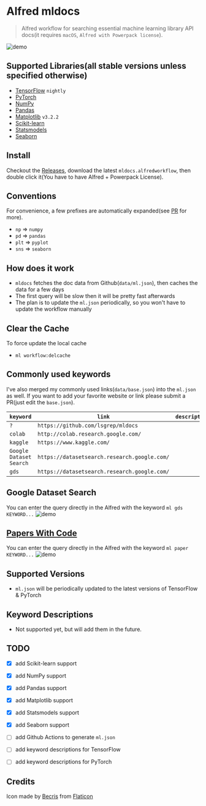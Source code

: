 # Alfred mldocs
> Alfred workflow for searching essential machine learning library API docs(it requires `macOS`, `Alfred with Powerpack license`).

![demo](https://raw.githubusercontent.com/lsgrep/mldocs/master/assets/mldocs.gif)

## Supported Libraries(all stable versions unless specified otherwise)
- [TensorFlow](https://www.tensorflow.org/api_docs/python/tf?hl=en) `nightly`
- [PyTorch](https://pytorch.org/docs/stable/index.html)
- [NumPy](https://numpy.org/doc/stable/reference/)
- [Pandas](https://pandas.pydata.org/docs/reference/index.html)
- [Matplotlib](https://matplotlib.org/3.2.2/api/index.html) `v3.2.2`
- [Scikit-learn](https://scikit-learn.org/stable/modules/classes.html)
- [Statsmodels](https://www.statsmodels.org/stable/index.html)
- [Seaborn](https://seaborn.pydata.org/api.html)

## Install
Checkout the [Releases](https://github.com/lsgrep/mldocs/releases), download the latest `mldocs.alfredworkflow`,
then double click it(You have to have Alfred + Powerpack License).

## Conventions
For convenience, a few prefixes are automatically expanded(see [PR](https://github.com/lsgrep/mldocs/pull/8) for more).
- `np` => `numpy`
- `pd` => `pandas`
- `plt` => `pyplot`
- `sns` => `seaborn`

## How does it work
- `mldocs` fetches the doc data from Github(`data/ml.json`), then caches the data for a few days
- The first query will be slow then it will be pretty fast afterwards
- The plan is to update the `ml.json` periodically, so you won't have to update the workflow manually

## Clear the Cache
To force update the local cache
- `ml workflow:delcache`

## Commonly used keywords
I've also merged my commonly used links(`data/base.json`) into the `ml.json` as well. 
If you want to add your favorite website or link please submit a PR(just edit the `base.json`).


| `keyword`   | `link`  | `description`  | 
|---|---|---|
| `?`     | `https://github.com/lsgrep/mldocs`  |   |
| `colab` | `http://colab.research.google.com/`  |   |
| `kaggle` | `https://www.kaggle.com/` |    | 
| `Google Dataset Search` | `https://datasetsearch.research.google.com/` |    | 
| `gds` | `https://datasetsearch.research.google.com/` |    | 

## Google Dataset Search
You can enter the query directly in the Alfred with the keyword `ml gds KEYWORD...`
![demo](https://raw.githubusercontent.com/lsgrep/mldocs/master/assets/gds-demo.jpg)

## [Papers With Code](https://paperswithcode.com/)
You can enter the query directly in the Alfred with the keyword `ml paper KEYWORD...`
![demo](https://raw.githubusercontent.com/lsgrep/mldocs/master/assets/papers-with-code-demo.jpg)

## Supported Versions
- `ml.json` will be periodically updated to the latest versions of TensorFlow & PyTorch

## Keyword Descriptions
- Not supported yet, but will add them in the future.

## TODO
- [x] add Scikit-learn support
- [x] add NumPy support
- [x] add Pandas support 
- [x] add Matplotlib support
- [x] add Statsmodels support
- [x] add Seaborn support
- [ ] add Github Actions to generate `ml.json`
- [ ] add keyword descriptions for TensorFlow
- [ ] add keyword descriptions for PyTorch


## Credits
Icon made by [Becris](https://creativemarket.com/Becris) from [Flaticon](https://www.flaticon.com/)

